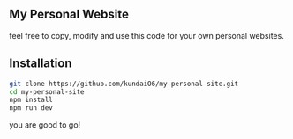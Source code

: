 ## My Personal Website
feel free to copy, modify and use this code for your own personal websites.
## Installation
```bash
git clone https://github.com/kundaiO6/my-personal-site.git
cd my-personal-site
npm install
npm run dev
```
you are good to go!
